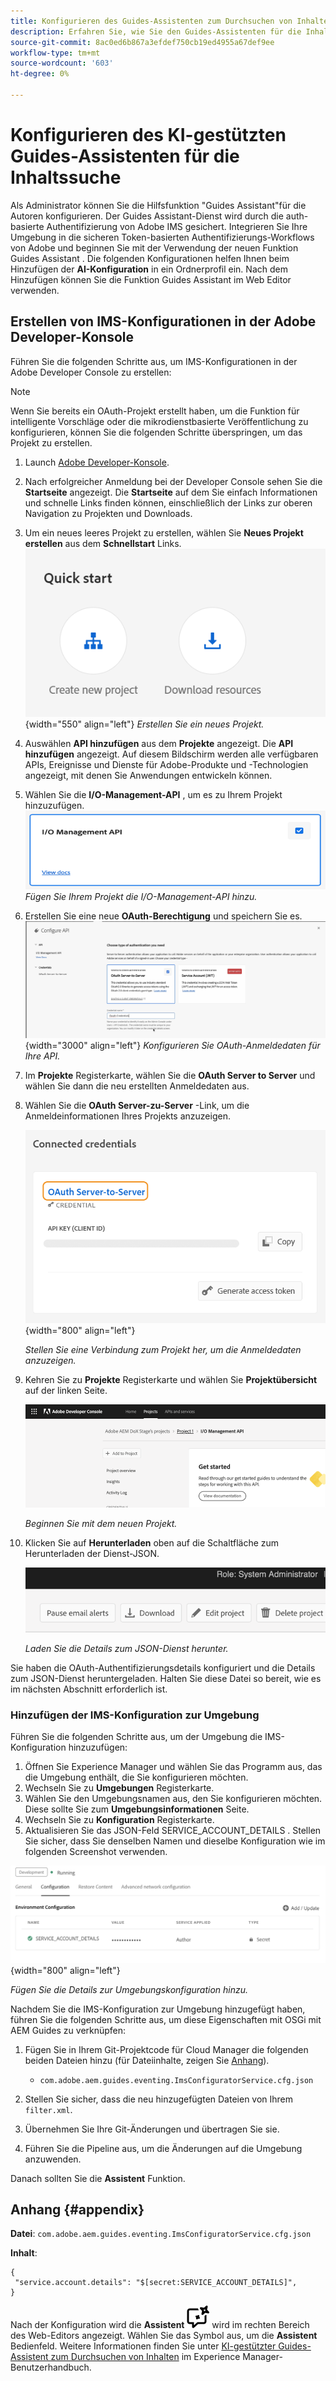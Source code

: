 ```yaml
---
title: Konfigurieren des Guides-Assistenten zum Durchsuchen von Inhalten
description: Erfahren Sie, wie Sie den Guides-Assistenten für die Inhaltssuche konfigurieren
source-git-commit: 8ac0ed6b867a3efdef750cb19ed4955a67def9ee
workflow-type: tm+mt
source-wordcount: '603'
ht-degree: 0%

---
```



# Konfigurieren des KI-gestützten Guides-Assistenten für die Inhaltssuche

Als Administrator können Sie die Hilfsfunktion &quot;Guides Assistant&quot;für die Autoren konfigurieren. Der Guides Assistant-Dienst wird durch die auth-basierte Authentifizierung von Adobe IMS gesichert. Integrieren Sie Ihre Umgebung in die sicheren Token-basierten Authentifizierungs-Workflows von Adobe und beginnen Sie mit der Verwendung der neuen Funktion Guides Assistant . Die folgenden Konfigurationen helfen Ihnen beim Hinzufügen der **AI-Konfiguration** in ein Ordnerprofil ein. Nach dem Hinzufügen können Sie die Funktion Guides Assistant im Web Editor verwenden.

## Erstellen von IMS-Konfigurationen in der Adobe Developer-Konsole

Führen Sie die folgenden Schritte aus, um IMS-Konfigurationen in der Adobe Developer Console zu erstellen:

>[!NOTE]
>
>Wenn Sie bereits ein OAuth-Projekt erstellt haben, um die Funktion für intelligente Vorschläge oder die mikrodienstbasierte Veröffentlichung zu konfigurieren, können Sie die folgenden Schritte überspringen, um das Projekt zu erstellen.

1. Launch [Adobe Developer-Konsole](https://developer.adobe.com/console).
1. Nach erfolgreicher Anmeldung bei der Developer Console sehen Sie die **Startseite** angezeigt. Die **Startseite** auf dem Sie einfach Informationen und schnelle Links finden können, einschließlich der Links zur oberen Navigation zu Projekten und Downloads.
1. Um ein neues leeres Projekt zu erstellen, wählen Sie **Neues Projekt erstellen** aus dem **Schnellstart** Links.
   ![Schnellstartlinks](assets/conf-ss-quick-start.png) {width="550" align="left"}
   *Erstellen Sie ein neues Projekt.*

1. Auswählen **API hinzufügen** aus dem **Projekte** angezeigt.  Die **API hinzufügen** angezeigt. Auf diesem Bildschirm werden alle verfügbaren APIs, Ereignisse und Dienste für Adobe-Produkte und -Technologien angezeigt, mit denen Sie Anwendungen entwickeln können.

1. Wählen Sie die **I/O-Management-API** , um es zu Ihrem Projekt hinzuzufügen.
   ![IO-Management-API](assets/confi-ss-io-management.png)
   *Fügen Sie Ihrem Projekt die I/O-Management-API hinzu.*

1. Erstellen Sie eine neue **OAuth-Berechtigung** und speichern Sie es.
   ![OAuth-Berechtigungskachel in &quot;API konfigurieren&quot;](assets/conf-ss-OAuth-credential.png) {width="3000" align="left"}
   *Konfigurieren Sie OAuth-Anmeldedaten für Ihre API.*

1. Im  **Projekte** Registerkarte, wählen Sie die **OAuth Server to Server** und wählen Sie dann die neu erstellten Anmeldedaten aus.

1. Wählen Sie die **OAuth Server-zu-Server** -Link, um die Anmeldeinformationen Ihres Projekts anzuzeigen.

   ![Anmeldedaten](assets/conf-ss-connected-credentials.png) {width="800" align="left"}

   *Stellen Sie eine Verbindung zum Projekt her, um die Anmeldedaten anzuzeigen.*

1. Kehren Sie zu **Projekte** Registerkarte und wählen Sie **Projektübersicht** auf der linken Seite.

   <img src="assets/project-overview.png" alt="Projektübersicht" width="500">

   *Beginnen Sie mit dem neuen Projekt.*

1. Klicken Sie auf **Herunterladen** oben auf die Schaltfläche zum Herunterladen der Dienst-JSON.

   <img src="assets/download-json.png" alt="JSON herunterladen" width="500">

   *Laden Sie die Details zum JSON-Dienst herunter.*

Sie haben die OAuth-Authentifizierungsdetails konfiguriert und die Details zum JSON-Dienst heruntergeladen. Halten Sie diese Datei so bereit, wie es im nächsten Abschnitt erforderlich ist.

### Hinzufügen der IMS-Konfiguration zur Umgebung

Führen Sie die folgenden Schritte aus, um der Umgebung die IMS-Konfiguration hinzuzufügen:

1. Öffnen Sie Experience Manager und wählen Sie das Programm aus, das die Umgebung enthält, die Sie konfigurieren möchten.
1. Wechseln Sie zu **Umgebungen** Registerkarte.
1. Wählen Sie den Umgebungsnamen aus, den Sie konfigurieren möchten. Diese sollte Sie zum **Umgebungsinformationen** Seite.
1. Wechseln Sie zu **Konfiguration** Registerkarte.
1. Aktualisieren Sie das JSON-Feld SERVICE_ACCOUNT_DETAILS . Stellen Sie sicher, dass Sie denselben Namen und dieselbe Konfiguration wie im folgenden Screenshot verwenden.

![IMS-Dienstkontokonfiguration](assets/ims-service-account-config.png){width="800" align="left"}


*Fügen Sie die Details zur Umgebungskonfiguration hinzu.*




Nachdem Sie die IMS-Konfiguration zur Umgebung hinzugefügt haben, führen Sie die folgenden Schritte aus, um diese Eigenschaften mit OSGi mit AEM Guides zu verknüpfen:

1. Fügen Sie in Ihrem Git-Projektcode für Cloud Manager die folgenden beiden Dateien hinzu (für Dateiinhalte, zeigen Sie [Anhang](#appendix)).

   * `com.adobe.aem.guides.eventing.ImsConfiguratorService.cfg.json`

1. Stellen Sie sicher, dass die neu hinzugefügten Dateien von Ihrem `filter.xml`.
1. Übernehmen Sie Ihre Git-Änderungen und übertragen Sie sie.
1. Führen Sie die Pipeline aus, um die Änderungen auf die Umgebung anzuwenden.

Danach sollten Sie die **Assistent** Funktion.



## Anhang {#appendix}

**Datei**:
`com.adobe.aem.guides.eventing.ImsConfiguratorService.cfg.json`

**Inhalt**:

```
{
 "service.account.details": "$[secret:SERVICE_ACCOUNT_DETAILS]",
}
```


Nach der Konfiguration wird die **Assistent** ![Assistent](assets/guides-assistant-icon.svg) wird im rechten Bereich des Web-Editors angezeigt. Wählen Sie das Symbol aus, um die **Assistent** Bedienfeld.
Weitere Informationen finden Sie unter [KI-gestützter Guides-Assistent zum Durchsuchen von Inhalten](../user-guide/ai-based-guides-assistant.md) im Experience Manager-Benutzerhandbuch.
